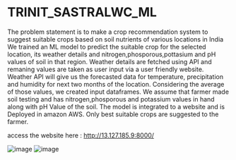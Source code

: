 # TRINIT_SASTRALWC_ML
The problem statement is to make a crop recommendation system to suggest suitable crops based on soil nutrients of various locations in India
We trained an ML model to predict the suitable crop for the selected location, its weather details and nitrogen,phosporous,pottasium and pH values of soil in that region.
Weather details are fetched using API and remaning values are taken as user input via a user friendly website.
Weather API will give us the forecasted data for temperature, precipitation and humidity for next two months of the location.
Considering the average of those values, we created input dataframes.
We assume that farmer made soil testing and has nitrogen,phosporous and potassium values in hand along with pH Value of the soil.
The model is integrated to a website and is Deployed in amazon AWS.
Only best suitable crops are suggested to the farmer.

access the website here : http://13.127.185.9:8000/

![image](https://user-images.githubusercontent.com/71488366/218269817-b86dad2d-0f88-4a20-9a45-51abff95b9f7.png)
![image](https://user-images.githubusercontent.com/71488366/218269822-b734e0c9-5680-4d85-9067-65cf6b5a951d.png)
